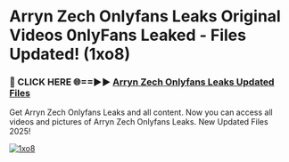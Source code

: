 # Arryn Zech Onlyfans Leaks Original Videos 0nlyFans Leaked - Files Updated! (1xo8)

<h3>🔴 CLICK HERE 🌐==►► <a href="https://tinyurl.com/3hn5wdd3" rel="nofollow">Arryn Zech Onlyfans Leaks Updated Files</a></h3>

Get Arryn Zech Onlyfans Leaks and all content. Now you can access all videos and pictures of Arryn Zech Onlyfans Leaks. New Updated Files 2025!

[![1xo8](https://i.imgur.com/4HnBqBT.gif)](https://tinyurl.com/3hn5wdd3)
